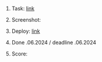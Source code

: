 1. Task: [link]()
2. Screenshot:
  
3. Deploy: [link]()
4. Done .06.2024 / deadline .06.2024
5. Score: 
